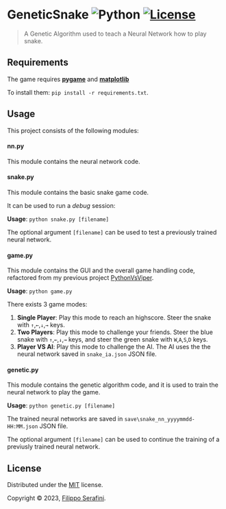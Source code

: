 # GeneticSnake ![Python][python] [![License](https://img.shields.io/badge/License-MIT-red.svg?longCache=true&style=flat-square)](LICENSE)

> A Genetic Algorithm used to teach a Neural Network how to play snake.

## Requirements

The game requires [**pygame**](https://github.com/pygame/pygame) and [**matplotlib**](https://matplotlib.org/)

To install them: `pip install -r requirements.txt`.

## Usage

This project consists of the following modules:

#### nn.py

This module contains the neural network code.

#### snake.py

This module contains the basic snake game code.

It can be used to run a *debug* session:

**Usage**: `python snake.py [filename]`

The optional argument `[filename]` can be used to test a previously trained neural network.

#### game.py

This module contains the GUI and the overall game handling code, refactored from my previous project [PythonVsViper](https://github.com/filipposerafini/PythonVsViper).

**Usage**: `python game.py`

There exists 3 game modes:

1. **Single Player**: Play this mode to reach an highscore. Steer the snake with ` ↑ `,` ← `,` ↓ `,` → ` keys.
2. **Two Players**: Play this mode to challenge your friends. Steer the blue snake with ` ↑ `,` ← `,` ↓ `,` → ` keys, and steer the green snake with ` W `,` A `,` S `,` D ` keys.
3. **Player VS AI**: Play this mode to challenge the AI. The AI uses the the neural network saved in `snake_ia.json` JSON file.

#### genetic.py

This module contains the genetic algorithm code, and it is used to train the neural network to play the game.

**Usage**: `python genetic.py [filename]`

The trained neural networks are saved in `save\snake_nn_yyyymmdd-HH:MM.json` JSON file.

The optional argument `[filename]` can be used to continue the training of a previusly trained neural network.

## License

Distributed under the [MIT](LICENSE) license.

Copyright &copy; 2023, [Filippo Serafini](https://filipposerafini.github.io/).

[python]: https://img.shields.io/badge/python-3-blue.svg?longCache=true&style=flat-square
